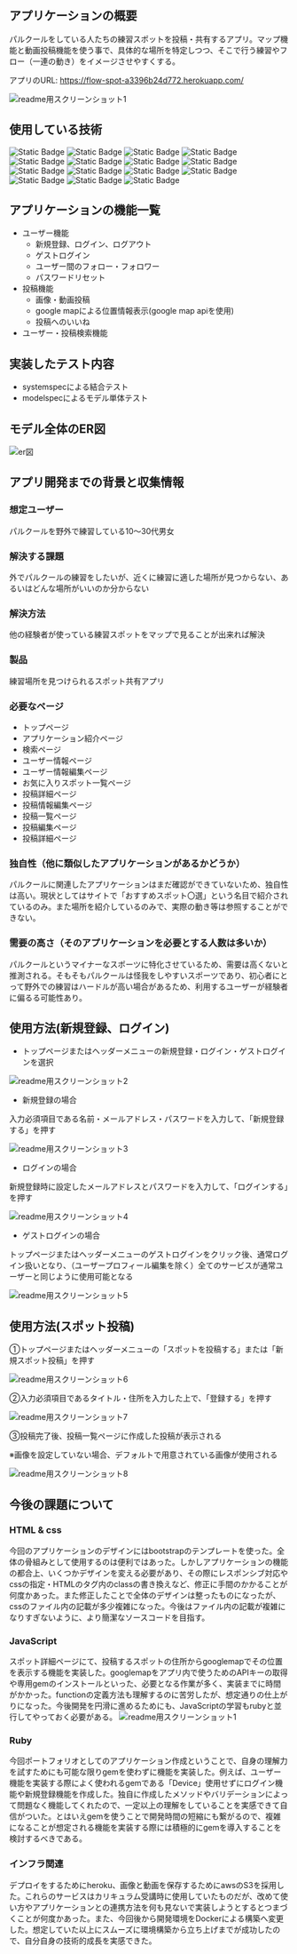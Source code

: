 ## アプリケーションの概要
パルクールをしている人たちの練習スポットを投稿・共有するアプリ。マップ機能と動画投稿機能を使う事で、具体的な場所を特定しつつ、そこで行う練習やフロー（一連の動き）をイメージさせやすくする。

アプリのURL: https://flow-spot-a3396b24d772.herokuapp.com/

![readme用スクリーンショット1](readme-1.png)

## 使用している技術
![Static Badge](https://img.shields.io/badge/HTML5-%23E34F26?style=for-the-badge&logo=HTML5&logoColor=white)
![Static Badge](https://img.shields.io/badge/CSS3-blue?style=for-the-badge&logo=CSS3)
![Static Badge](https://img.shields.io/badge/JavaScript-black?style=for-the-badge&logo=JavaScript)
![Static Badge](https://img.shields.io/badge/React-%2361DAFB?style=for-the-badge&logo=React&logoColor=white)
![Static Badge](https://img.shields.io/badge/Ruby%20on%20Rails-%23D30001?style=for-the-badge&logo=Ruby%20on%20Rails)
![Static Badge](https://img.shields.io/badge/Ruby-%23CC342D?style=for-the-badge&logo=Ruby)
![Static Badge](https://img.shields.io/badge/Rspec-%23CC342D?style=for-the-badge)
![Static Badge](https://img.shields.io/badge/MySQL-%234479A1?style=for-the-badge&logo=MySQL&logoColor=white)
![Static Badge](https://img.shields.io/badge/PostgreSQL-%234169E1?style=for-the-badge&logo=PostgreSQL&logoColor=white)
![Static Badge](https://img.shields.io/badge/Amazon%20aws-black?style=for-the-badge&logo=Amazon%20aws)
![Static Badge](https://img.shields.io/badge/Amazon%20S3-%23569A31?style=for-the-badge&logo=Amazon%20S3&logoColor=white)
![Static Badge](https://img.shields.io/badge/Docker-black?style=for-the-badge&logo=Docker)
![Static Badge](https://img.shields.io/badge/Heroku-%23430098?style=for-the-badge&logo=Heroku&logoColor=white)
![Static Badge](https://img.shields.io/badge/Google%20Maps-%234285F4?style=for-the-badge&logo=Google%20Maps&logoColor=white)
![Static Badge](https://img.shields.io/badge/Gmail-%23EA4335?style=for-the-badge&logo=Gmail&logoColor=white)

## アプリケーションの機能一覧
* ユーザー機能
  * 新規登録、ログイン、ログアウト
  * ゲストログイン
  * ユーザー間のフォロー・フォロワー
  * パスワードリセット
* 投稿機能
  * 画像・動画投稿
  * google mapによる位置情報表示(google map apiを使用)
  * 投稿へのいいね
* ユーザー・投稿検索機能

## 実装したテスト内容
* systemspecによる結合テスト
* modelspecによるモデル単体テスト

## モデル全体のER図
 ![er図](erd.png)

## アプリ開発までの背景と収集情報
### 想定ユーザー
パルクールを野外で練習している10～30代男女
### 解決する課題
外でパルクールの練習をしたいが、近くに練習に適した場所が見つからない、あるいはどんな場所がいいのか分からない
### 解決方法
他の経験者が使っている練習スポットをマップで見ることが出来れば解決
### 製品
練習場所を見つけられるスポット共有アプリ

### 必要なページ
* トップページ
* アプリケーション紹介ページ
* 検索ページ
* ユーザー情報ページ
* ユーザー情報編集ページ
* お気に入りスポット一覧ページ
* 投稿詳細ページ
* 投稿情報編集ページ
* 投稿一覧ページ
* 投稿編集ページ
* 投稿詳細ページ

### 独自性（他に類似したアプリケーションがあるかどうか）
パルクールに関連したアプリケーションはまだ確認ができていないため、独自性は高い。現状としてはサイトで「おすすめスポット〇選」という名目で紹介されているのみ。また場所を紹介しているのみで、実際の動き等は参照することができない。

### 需要の高さ（そのアプリケーションを必要とする人数は多いか）
パルクールというマイナーなスポーツに特化させているため、需要は高くないと推測される。そもそもパルクールは怪我をしやすいスポーツであり、初心者にとって野外での練習はハードルが高い場合があるため、利用するユーザーが経験者に偏るる可能性あり。

## 使用方法(新規登録、ログイン)
* トップページまたはヘッダーメニューの新規登録・ログイン・ゲストログインを選択

![readme用スクリーンショット2](readme-2.png)

* 新規登録の場合

入力必須項目である名前・メールアドレス・パスワードを入力して、「新規登録する」を押す

![readme用スクリーンショット3](readme-3.png)

* ログインの場合

新規登録時に設定したメールアドレスとパスワードを入力して、「ログインする」を押す

![readme用スクリーンショット4](readme-4.png)

* ゲストログインの場合

トップページまたはヘッダーメニューのゲストログインをクリック後、通常ログイン扱いとなり、（ユーザープロフィール編集を除く）全てのサービスが通常ユーザーと同じように使用可能となる

![readme用スクリーンショット5](readme-5.png)

## 使用方法(スポット投稿)

①トップページまたはヘッダーメニューの「スポットを投稿する」または「新規スポット投稿」を押す

![readme用スクリーンショット6](readme-6.png)

②入力必須項目であるタイトル・住所を入力した上で、「登録する」を押す

![readme用スクリーンショット7](readme-7.png)

③投稿完了後、投稿一覧ページに作成した投稿が表示される

※画像を設定していない場合、デフォルトで用意されている画像が使用される

![readme用スクリーンショット8](readme-8.png)
## 今後の課題について
### HTML & css
今回のアプリケーションのデザインにはbootstrapのテンプレートを使った。全体の骨組みとして使用するのは便利ではあった。しかしアプリケーションの機能の都合上、いくつかデザインを変える必要があり、その際にレスポンシブ対応やcssの指定・HTMLのタグ内のclassの書き換えなど、修正に手間のかかることが何度かあった。また修正したことで全体のデザインは整ったものになったが、cssのファイル内の記載が多少複雑になった。今後はファイル内の記載が複雑になりすぎないように、より簡潔なソースコードを目指す。

### JavaScript
スポット詳細ページにて、投稿するスポットの住所からgooglemapでその位置を表示する機能を実装した。googlemapをアプリ内で使うためのAPIキーの取得や専用gemのインストールといった、必要となる作業が多く、実装までに時間がかかった。functionの定義方法も理解するのに苦労したが、想定通りの仕上がりになった。今後開発を円滑に進めるためにも、JavaScriptの学習もrubyと並行してやっておく必要がある。
![readme用スクリーンショット1](readme-9.png)

### Ruby
今回ポートフォリオとしてのアプリケーション作成ということで、自身の理解力を試すためにも可能な限りgemを使わずに機能を実装した。例えば、ユーザー機能を実装する際によく使われるgemである「Device」使用せずにログイン機能や新規登録機能を作成した。独自に作成したメソッドやバリデーションによって問題なく機能してくれたので、一定以上の理解をしていることを実感できて自信がついた。とはいえgemを使うことで開発時間の短縮にも繋がるので、複雑になることが想定される機能を実装する際には積極的にgemを導入することを検討するべきである。

### インフラ関連
デプロイをするためにheroku、画像と動画を保存するためにawsのS3を採用した。これらのサービスはカリキュラム受講時に使用していたものだが、改めて使い方やアプリケーションとの連携方法を何も見ないで実装しようとするとつまづくことが何度かあった。また、今回後から開発環境をDockerによる構築へ変更した。想定していた以上にスムーズに環境構築から立ち上げまでが成功したので、自分自身の技術的成長を実感できた。
